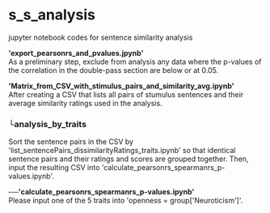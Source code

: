 # s_s_analysis
jupyter notebook codes for sentence similarity analysis 

<b>'export_pearsonrs_and_pvalues.jpynb'</b><br>
As a preliminary step, exclude from analysis any data where the p-values of the correlation in the double-pass section are below or at 0.05.

<b>'Matrix_from_CSV_with_stimulus_pairs_and_similarity_avg.ipynb'</b><br>
After creating a CSV that lists all pairs of stumulus sentences and their average similarity ratings used in the analysis.

###  └analysis_by_traits
  Sort the sentence pairs in the CSV by 'list_sentencePairs_dissimilarityRatings_traits.ipynb' so that identical sentence pairs and their ratings and scores are grouped together. Then, input the resulting CSV into     'calculate_pearsonrs_spearmanrs_p-values.ipynb'.

  ──<b>'calculate_pearsonrs_spearmanrs_p-values.ipynb'</b><br>
  Please input one of the 5 traits into 'openness = group['Neuroticism']'.
